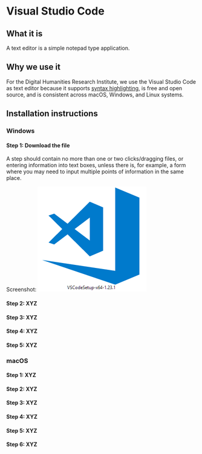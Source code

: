 # Visual Studio Code

## What it is

A text editor is a simple notepad type application.

## Why we use it

For the Digital Humanities Research Institute, we use the Visual Studio Code as text editor because it supports [syntax highlighting](https://en.wikipedia.org/wiki/Syntax_highlighting), is free and open source, and is consistent across macOS, Windows, and Linux systems.

## Installation instructions

### Windows

#### Step 1: Download the file

A step should contain no more than one or two clicks/dragging files, or entering information into text boxes, unless there is, for example, a form where you may need to input multiple points of information in the same place.

Screenshot: ![installer shortcut - shaded blue box with ribbon logo. It has something like `VSCodeSetup-` at the front of its filename](../images/windows/vscode/vscode00.png)

#### Step 2: XYZ

#### Step 3: XYZ

#### Step 4: XYZ

#### Step 5: XYZ

### macOS

#### Step 1: XYZ

#### Step 2: XYZ

#### Step 3: XYZ

#### Step 4: XYZ

#### Step 5: XYZ

#### Step 6: XYZ
